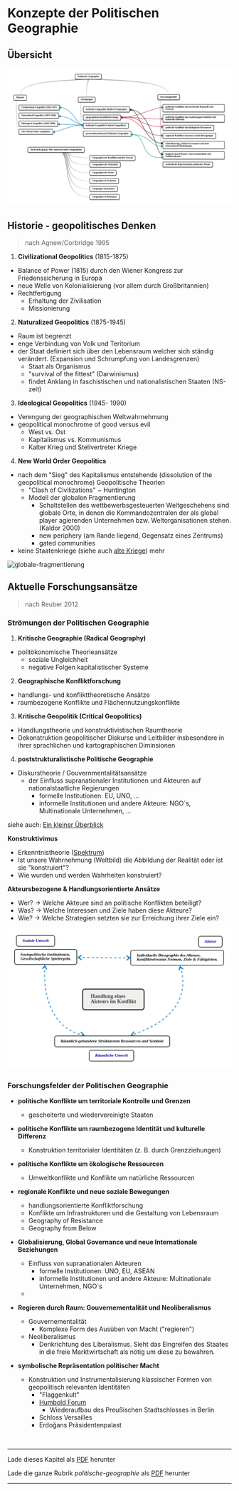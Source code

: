 # Konzepte der Politischen Geographie

## Übersicht

![Politische Geographie - Übersicht](politische-geographie/politische-geographie-uebersicht.png)


## Historie - geopolitisches Denken 
>nach Agnew/Corbridge 1995

1. **Civilizational Geopolitics** (1815-1875)
  - Balance of Power (1815) durch den Wiener Kongress zur Friedenssicherung in Europa
  - neue Welle von Kolonialisierung (vor allem durch Großbritannien)
  - Rechtfertigung
    - Erhaltung der Zivilisation
    - Missionierung

2. **Naturalized Geopolitics** (1875-1945)
  - Raum ist begrenzt 
  - enge Verbindung von Volk und Teritorium
  - der Staat definiert sich über den Lebensraum welcher sich ständig verändert. (Expansion und Schrumpfung von Landesgrenzen)
    - Staat als Organismus
    - "survival of the fittest" (Darwinismus)
    - findet Anklang in faschistischen und nationalistischen Staaten (NS-zeit) 

3. **Ideological Geopolitics** (1945- 1990)
  - Verengung der geographischen Weltwahrnehmung
  - geopolitical monochrome of good versus evil
    - West vs. Ost
    - Kapitalismus vs. Kommunismus
    - Kalter Krieg und Stellvertreter Kriege

4. **New World Order Geopolitics**
  - nach dem "Sieg" des Kapitalismus entstehende (dissolution of the geopolitical monochrome) Geopolitische Theorien
    - "Clash of Civilizations" ~ Huntington
    - Modell der globalen Fragmentierung
      - Schaltstellen des wettbewerbsgesteuerten Weltgeschehens sind globale Orte, in denen die Kommandozentralen der als global player agierenden Unternehmen bzw. Weltorganisationen stehen. (Kaldor 2000)
      - new periphery (am Rande liegend, Gegensatz eines Zentrums)
      - gated communities
  - keine Staatenkriege (siehe auch [alte Kriege](http://kollektive-geographie-heidelberg.de/politische-geographie/05-geographie-konflikte-gewalt.html)) mehr

![globale-fragmentierung](http://media.diercke.net/omeda/800/11945E_1.jpg)


## Aktuelle Forschungsansätze
>nach Reuber 2012


### Strömungen der Politischen Geographie

1. **Kritische Geographie (Radical Geography)**
  - politökonomische Theorieansätze
    - soziale Ungleichheit
    - negative Folgen kapitalistischer Systeme

2. **Geographische Konfliktforschung**
  - handlungs- und konflikttheoretische Ansätze
  - raumbezogene Konflikte und Flächennutzungskonflikte

3. **Kritische Geopolitik (Critical Geopolitics)**
  - Handlungstheorie und konstruktivistischen Raumtheorie
  - Dekonstruktion geopolitischer Diskurse und Leitbilder insbesondere in ihrer sprachlichen und kartographischen Diminsionen

4. **poststrukturalistische Politische Geographie**
  - Diskurstheorie / Gouvernmentalitätsansätze
    - der Einfluss supranationaler Institutionen und Akteuren auf nationalstaatliche Regierungen
      - formelle Institutionen: EU, UNO, ...
      - informelle Institutionen und andere Akteure: NGO´s, Multinationale Unternehmen, ...

siehe auch: [Ein kleiner Überblick](politische-geographie/01-geographie-kompakt.md)


**Konstruktivimus**
- Erkenntnistheorie ([Spektrum](http://www.spektrum.de/lexikon/psychologie/konstruktivismus/8103))
- Ist unsere Wahrnehmung (Weltbild) die Abbildung der Realität oder ist sie "konstruiert"?
- Wie wurden und werden Wahrheiten konstruiert?

**Akteursbezogene & Handlungsorientierte Ansätze**
- Wer? -> Welche Akteure sind an politische Konflikten beteiligt?
- Was? -> Welche Interessen und Ziele haben diese Akteure?
- Wie? -> Welche Strategien setzten sie zur Erreichung ihrer Ziele ein?

![Handlung-eines-Akteurs-im-Konflikt](politische-geographie/handlung-akteur-konflikt.png)


### Forschungsfelder der Politischen Geographie

- **politische Konflikte um territoriale Kontrolle und Grenzen**
  - gescheiterte und wiedervereinigte Staaten

- **politische Konflikte um raumbezogene Identität und kulturelle Differenz**
  - Konstruktion territorialer Identitäten (z. B. durch Grenzziehungen)
- **politische Konflikte um ökologische Ressourcen**
  - Umweltkonflikte und Konflikte um natürliche Ressourcen

- **regionale Konflikte und neue soziale Bewegungen**
  - handlungsorientierte Konfliktforschung
  - Konflikte um Infrastrukturen und die Gestaltung von Lebensraum
  - Geography of Resistance
  - Geography from Below

- **Globalisierung, Global Governance und neue Internationale Beziehungen**
  - Einfluss von supranationalen Akteuren
    - formelle Institutionen: UNO, EU, ASEAN
    - informelle Institutionen und andere Akteure: Multinationale Unternehmen, NGO´s
  - 

- **Regieren durch Raum: Gouvernementalität und Neoliberalismus**
  - Gouvernementalität
    - Komplexe Form des Ausüben von Macht ("regieren")
  - Neoliberalismus
    - Denkrichtung des Liberalismus. Sieht das Eingreifen des Staates in die freie Marktwirtschaft als nötig um diese zu bewahren.

- **symbolische Repräsentation politischer Macht**
  - Konstruktion und Instrumentalisierung klassischer Formen von geopolitisch relevanten Identitäten
    - "Flaggenkult"
    - [Humbold Forum](https://de.wikipedia.org/wiki/Humboldtforum)
      - Wiederaufbau des Preußischen Stadtschlosses in Berlin
    - Schloss Versailles
    - Erdoğans Präsidentenpalast

<br/>

------

Lade dieses Kapitel als [PDF](http://kollektive-geographie-heidelberg.de/politische-geographie/04-konzepte-politische-geographie.pdf) herunter

Lade die ganze Rubrik *politische-geographie* als [PDF](http://kollektive-geographie-heidelberg.de/politische-geographie/politische-geographie.pdf) herunter

------
